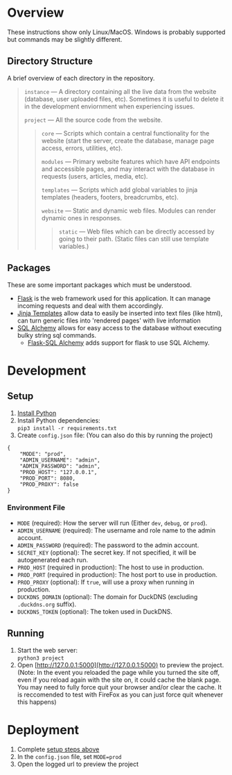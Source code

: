 # Overview
These instructions show only Linux/MacOS. Windows is probably supported but commands may be slightly different.
## Directory Structure
A brief overview of each directory in the repository.
> `instance` — A directory containing all the live data from the website (database, user uploaded files, etc). Sometimes it is useful to delete it in the development enviornment when experiencing issues.
>
> `project` — All the source code from the website.
> > `core` — Scripts which contain a central functionality for the website (start the server, create the database, manage page access, errors, utilities, etc).
> >
> > `modules` — Primary website features which have API endpoints and accessible pages, and may interact with the database in requests (users, articles, media, etc).
> >
> > `templates` — Scripts which add global variables to jinja templates (headers, footers, breadcrumbs, etc).
> >
> > `website` — Static and dynamic web files. Modules can render dynamic ones in responses.
> > > `static` — Web files which can be directly accessed by going to their path. (Static files can still use template variables.)
## Packages
These are some important packages which must be understood.
- [Flask](https://flask.palletsprojects.com/en/) is the web framework used for this application. It can manage incoming requests and deal with them accordingly. 
- [Jinja Templates](https://jinja.palletsprojects.com/en/) allow data to easily be inserted into text files (like html), can turn generic files into 'rendered pages' with live information
- [SQL Alchemy](https://www.sqlalchemy.org) allows for easy access to the database without executing bulky string sql commands.
  - [Flask-SQL Alchemy](https://flask-sqlalchemy.palletsprojects.com/en/) adds support for flask to use SQL Alchemy.

# Development
## Setup
1. [Install Python](https://www.python.org/downloads/)
2. Install Python dependencies:<br>
`pip3 install -r requirements.txt`
1. Create `config.json` file: (You can also do this by running the project)
```env
{
	"MODE": "prod",
	"ADMIN_USERNAME": "admin",
	"ADMIN_PASSWORD": "admin",
	"PROD_HOST": "127.0.0.1",
	"PROD_PORT": 8080,
	"PROD_PROXY": false
}
```
### Environment File
- `MODE` (required): How the server will run (Either `dev`, `debug`, or `prod`).
- `ADMIN_USERNAME` (required): The username and role name to the admin account.
- `ADMIN_PASSWORD` (required): The password to the admin account.
- `SECRET_KEY` (optional): The secret key. If not specified, it will be autogenerated each run.
- `PROD_HOST` (required in production): The host to use in production.
- `PROD_PORT` (required in production): The host port to use in production.
- `PROD_PROXY` (optional): If `true`, will use a proxy when running in production.
- `DUCKDNS_DOMAIN` (optional): The domain for DuckDNS (excluding `.duckdns.org` suffix).
- `DUCKDNS_TOKEN` (optional): The token used in DuckDNS.
## Running
1. Start the web server:<br>
`python3 project`
1. Open [http://127.0.0.1:5000](http://127.0.0.1:5000) to preview the project.
(Note: In the event you reloaded the page while you turned the site off, even if you reload again with the site on, it could cache the blank page. You may need to fully force quit your browser and/or clear the cache. It is reccomended to test with FireFox as you can just force quit whenever this happens)

# Deployment
1. Complete [setup steps above](#setup)
2. In the `config.json` file, set `MODE=prod`
3. Open the logged url to preview the project
